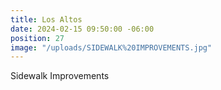 ```yaml
---
title: Los Altos
date: 2024-02-15 09:50:00 -06:00
position: 27
image: "/uploads/SIDEWALK%20IMPROVEMENTS.jpg"
---
```


Sidewalk Improvements